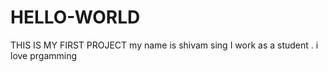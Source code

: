 # HELLO-WORLD
THIS IS MY FIRST PROJECT
my name is shivam sing 
I work as a student .
i love prgamming 
